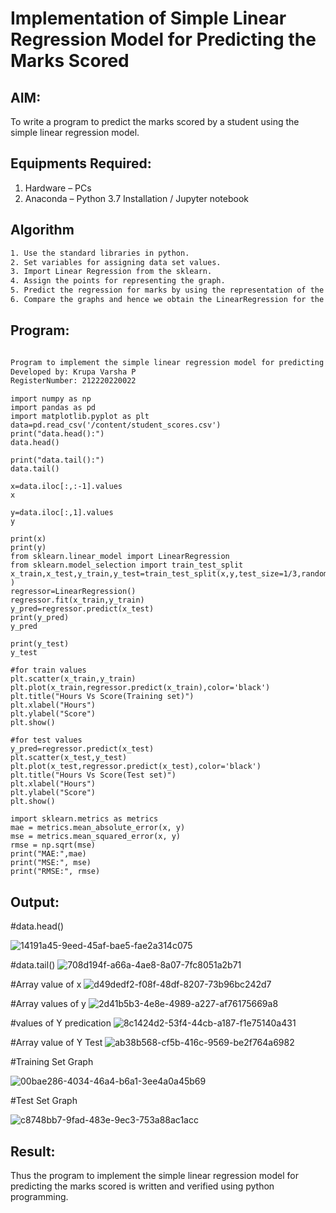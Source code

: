 # Implementation of Simple Linear Regression Model for Predicting the Marks Scored

## AIM:
To write a program to predict the marks scored by a student using the simple linear regression model.

## Equipments Required:
1. Hardware – PCs
2. Anaconda – Python 3.7 Installation / Jupyter notebook

## Algorithm
```txt
1. Use the standard libraries in python.
2. Set variables for assigning data set values.
3. Import Linear Regression from the sklearn.
4. Assign the points for representing the graph.
5. Predict the regression for marks by using the representation of the graph.
6. Compare the graphs and hence we obtain the LinearRegression for the given data.
```

## Program:
```txt

Program to implement the simple linear regression model for predicting the marks scored.
Developed by: Krupa Varsha P
RegisterNumber: 212220220022 

```

```python3
import numpy as np
import pandas as pd
import matplotlib.pyplot as plt
data=pd.read_csv('/content/student_scores.csv')
print("data.head():")
data.head()
```

```python3
print("data.tail():")
data.tail()
```

```python3
x=data.iloc[:,:-1].values
x
```
```python3
y=data.iloc[:,1].values
y
```
```python3
print(x)
print(y)
from sklearn.linear_model import LinearRegression
from sklearn.model_selection import train_test_split
x_train,x_test,y_train,y_test=train_test_split(x,y,test_size=1/3,random_state=0 )
regressor=LinearRegression()
regressor.fit(x_train,y_train)
y_pred=regressor.predict(x_test)
print(y_pred)
y_pred
```
```python3
print(y_test)
y_test
```
```python3
#for train values
plt.scatter(x_train,y_train)
plt.plot(x_train,regressor.predict(x_train),color='black')
plt.title("Hours Vs Score(Training set)")
plt.xlabel("Hours")
plt.ylabel("Score")
plt.show()
```
```python3
#for test values
y_pred=regressor.predict(x_test)
plt.scatter(x_test,y_test)
plt.plot(x_test,regressor.predict(x_test),color='black')
plt.title("Hours Vs Score(Test set)")
plt.xlabel("Hours")
plt.ylabel("Score")
plt.show()
```
```python3
import sklearn.metrics as metrics
mae = metrics.mean_absolute_error(x, y)
mse = metrics.mean_squared_error(x, y)
rmse = np.sqrt(mse)
print("MAE:",mae)
print("MSE:", mse)
print("RMSE:", rmse)
```
## Output:
#data.head()

![14191a45-9eed-45af-bae5-fae2a314c075](https://user-images.githubusercontent.com/100466625/230769245-312aa4b0-22eb-46a3-978b-9d3e1031b82f.jpg)



#data.tail()
![708d194f-a66a-4ae8-8a07-7fc8051a2b71](https://user-images.githubusercontent.com/100466625/230769254-da03bd82-74a3-4065-b59e-0819c561d68d.jpg)

#Array value of x
![d49dedf2-f08f-48df-8207-73b96bc242d7](https://user-images.githubusercontent.com/100466625/230769499-7f8ec4c5-af58-456e-8625-92542c2beecb.jpg)


#Array values of y
![2d41b5b3-4e8e-4989-a227-af76175669a8](https://user-images.githubusercontent.com/100466625/230769290-8851f619-7c30-4de5-9117-ce15a415e64f.jpg)


#values of Y predication
![8c1424d2-53f4-44cb-a187-f1e75140a431](https://user-images.githubusercontent.com/100466625/230769354-f35b80ef-a69b-43bc-9cca-b84b7e4bf078.jpg)

#Array value of Y Test
![ab38b568-cf5b-416c-9569-be2f764a6982](https://user-images.githubusercontent.com/100466625/230769315-2aefa798-880f-4942-b7a3-d6bb665b9140.jpg)

#Training Set Graph

![00bae286-4034-46a4-b6a1-3ee4a0a45b69](https://user-images.githubusercontent.com/100466625/230769372-3e5e9cbf-1e79-4803-8ca3-1de61c61d3dc.jpg)

#Test Set Graph

![c8748bb7-9fad-483e-9ec3-753a88ac1acc](https://user-images.githubusercontent.com/100466625/230769387-3fbf1829-8012-4ec5-837c-56040b52fe41.jpg)


## Result:
Thus the program to implement the simple linear regression model for predicting the marks scored is written and verified using python programming.
